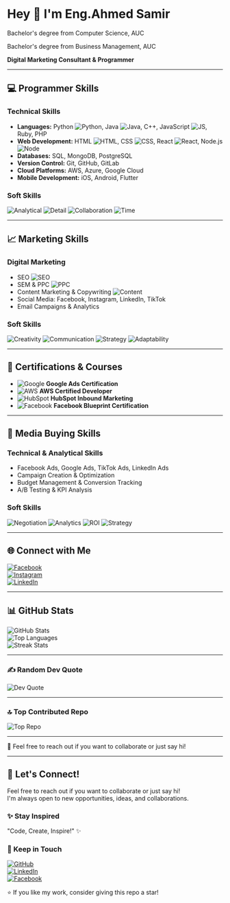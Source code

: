 # Hey 👋 I'm Eng.Ahmed Samir

<script src="https://unpkg.com/typed.js@2.1.0/dist/typed.umd.js"></script>

  <!-- Element to contain animated typing -->
  <span id="element"></span>

  <!-- Load library from the CDN -->
  <script src="https://unpkg.com/typed.js@2.1.0/dist/typed.umd.js"></script>

  <!-- Setup and start animation! -->
  <script>
    var typed = new Typed('#element', {
      strings: ['<i>First</i> sentence.', '&amp; a second sentence.'],
      typeSpeed: 50,
    });
  </script>
</body>

Bachelor's degree from Computer Science, AUC

Bachelor's degree from Business Management, AUC

**Digital Marketing Consultant & Programmer**

---

## 💻 Programmer Skills

### Technical Skills
- **Languages:** Python ![Python](https://img.shields.io/badge/-Python-3776AB?logo=python&logoColor=white), Java ![Java](https://img.shields.io/badge/-Java-007396?logo=java&logoColor=white), C++, JavaScript ![JS](https://img.shields.io/badge/-JavaScript-F7DF1E?logo=javascript&logoColor=black), Ruby, PHP  
- **Web Development:** HTML ![HTML](https://img.shields.io/badge/-HTML-E34F26?logo=html5&logoColor=white), CSS ![CSS](https://img.shields.io/badge/-CSS-1572B6?logo=css3&logoColor=white), React ![React](https://img.shields.io/badge/-React-61DAFB?logo=react&logoColor=black), Node.js ![Node](https://img.shields.io/badge/-Node.js-339933?logo=node.js&logoColor=white)  
- **Databases:** SQL, MongoDB, PostgreSQL  
- **Version Control:** Git, GitHub, GitLab  
- **Cloud Platforms:** AWS, Azure, Google Cloud  
- **Mobile Development:** iOS, Android, Flutter  

### Soft Skills
![Analytical](https://img.shields.io/badge/Analytical-Think-blue) ![Detail](https://img.shields.io/badge/Attention-toDetail-green) ![Collaboration](https://img.shields.io/badge/Collaboration-Teamwork-orange) ![Time](https://img.shields.io/badge/Time-Management-purple)  

---

## 📈 Marketing Skills

### Digital Marketing
- SEO ![SEO](https://img.shields.io/badge/SEO-orange)  
- SEM & PPC ![PPC](https://img.shields.io/badge/PPC-cyan)  
- Content Marketing & Copywriting ![Content](https://img.shields.io/badge/Content-Marketing-red)  
- Social Media: Facebook, Instagram, LinkedIn, TikTok  
- Email Campaigns & Analytics  

### Soft Skills
![Creativity](https://img.shields.io/badge/Creativity-yellow) ![Communication](https://img.shields.io/badge/Communication-blueviolet) ![Strategy](https://img.shields.io/badge/Strategy-darkgreen) ![Adaptability](https://img.shields.io/badge/Adaptability-lightblue)  

---

## 🏅 Certifications & Courses
- ![Google](https://img.shields.io/badge/Google-Ads-blue) **Google Ads Certification**  
- ![AWS](https://img.shields.io/badge/AWS-Certified%20Developer-orange) **AWS Certified Developer**  
- ![HubSpot](https://img.shields.io/badge/HubSpot-Inbound%20Marketing-red) **HubSpot Inbound Marketing**  
- ![Facebook](https://img.shields.io/badge/Facebook-Blueprint-blueviolet) **Facebook Blueprint Certification**  

---

## 📣 Media Buying Skills

### Technical & Analytical Skills
- Facebook Ads, Google Ads, TikTok Ads, LinkedIn Ads  
- Campaign Creation & Optimization  
- Budget Management & Conversion Tracking  
- A/B Testing & KPI Analysis  

### Soft Skills
![Negotiation](https://img.shields.io/badge/Negotiation-purple) ![Analytics](https://img.shields.io/badge/Analytics-lightgreen) ![ROI](https://img.shields.io/badge/ROI-focus-blue) ![Strategy](https://img.shields.io/badge/StrategicPlanning-orange)  

---

## 🌐 Connect with Me
[![Facebook](https://img.shields.io/badge/Facebook-%231877F2.svg?logo=Facebook&logoColor=white)](https://facebook.com/ahmed.sameir.mo1)  
[![Instagram](https://img.shields.io/badge/Instagram-%23E4405F.svg?logo=Instagram&logoColor=white)](https://instagram.com/ahmedsamir.mo/)  
[![LinkedIn](https://img.shields.io/badge/LinkedIn-%230077B5.svg?logo=linkedin&logoColor=white)](https://linkedin.com/in/ahmedsamirmo/)

---

## 📊 GitHub Stats
![GitHub Stats](https://github-readme-stats.vercel.app/api?username=ahmedsameir&theme=dark&hide_border=false&include_all_commits=true&count_private=true)  
![Top Languages](https://github-readme-stats.vercel.app/api/top-langs/?username=ahmedsameir&theme=dark&hide_border=false&include_all_commits=true&count_private=true&layout=compact)  
![Streak Stats](https://nirzak-streak-stats.vercel.app/?user=ahmedsameir&theme=dark&hide_border=false)  

---

### ✍️ Random Dev Quote
![Dev Quote](https://quotes-github-readme.vercel.app/api?type=horizontal&theme=radical)  

---

### 🔝 Top Contributed Repo
![Top Repo](https://github-contributor-stats.vercel.app/api?username=ahmedsameir&limit=5&theme=dark&combine_all_yearly_contributions=true)  

---

💬 Feel free to reach out if you want to collaborate or just say hi!

---

## 💬 Let's Connect!
Feel free to reach out if you want to collaborate or just say hi!  
I'm always open to new opportunities, ideas, and collaborations.  

### ✨ Stay Inspired
"Code, Create, Inspire!" ✨  

### 🚀 Keep in Touch
[![GitHub](https://img.shields.io/badge/GitHub-Follow-black?logo=github&logoColor=white)](https://github.com/ahmedsameir)  
[![LinkedIn](https://img.shields.io/badge/LinkedIn-Follow-blue?logo=linkedin&logoColor=white)](https://linkedin.com/in/ahmedsamirmo/)  
[![Facebook](https://img.shields.io/badge/Facebook-Follow-1877F2?logo=facebook&logoColor=white)](https://facebook.com/ahmed.sameir.mo1)

⭐ If you like my work, consider giving this repo a star!  




<!-- Proudly created with GPRM (https://gprm.itsvg.in) -->
